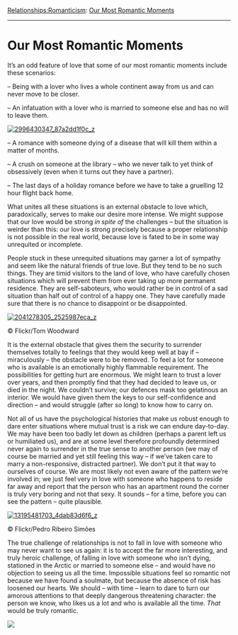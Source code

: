 [Relationships:](https://www.theschooloflife.com/thebookoflife/category/relationships/)[Romanticism](https://www.theschooloflife.com/thebookoflife/category/relationships/romanticism/): [Our Most Romantic Moments](https://www.theschooloflife.com/thebookoflife/our-most-romantic-moments/)

* * *

# Our Most Romantic Moments

It’s an odd feature of love that some of our most romantic moments include these scenarios:

– Being with a lover who lives a whole continent away from us and can never move to be closer.

– An infatuation with a lover who is married to someone else and has no will to leave them.

[![2996430347_87a2dd1f0c_z](https://www.theschooloflife.com/thebookoflife/wp-content/uploads/2016/03/2996430347_87a2dd1f0c_z.jpg)](http://www.thebookoflife.org/wp-content/uploads/2016/03/2996430347_87a2dd1f0c_z.jpg)

– A romance with someone dying of a disease that will kill them within a matter of months.

– A crush on someone at the library – who we never talk to yet think of obsessively (even when it turns out they have a partner).

– The last days of a holiday romance before we have to take a gruelling 12 hour flight back home.

What unites all these situations is an external obstacle to love which, paradoxically, serves to make our desire more intense. We might suppose that our love would be strong _in spite of_ the challenges – but the situation is weirder than this: our love is strong precisely because a proper relationship is not possible in the real world, because love is fated to be in some way unrequited or incomplete.

People stuck in these unrequited situations may garner a lot of sympathy and seem like the natural friends of true love. But they tend to be no such things. They are timid visitors to the land of love, who have carefully chosen situations which will prevent them from ever taking up more permanent residence. They are self-saboteurs, who would rather be in control of a sad situation than half out of control of a happy one. They have carefully made sure that there is no chance to disappoint or be disappointed.

[![2041278305_2525987eca_z](https://www.theschooloflife.com/thebookoflife/wp-content/uploads/2016/03/2041278305_2525987eca_z.jpg)](http://www.thebookoflife.org/wp-content/uploads/2016/03/2041278305_2525987eca_z.jpg)

© Flickr/Tom Woodward

It is the external obstacle that gives them the security to surrender themselves totally to feelings that they would keep well at bay if – miraculously – the obstacle were to be removed. To feel a lot for someone who is available is an emotionally highly flammable requirement. The possibilities for getting hurt are enormous. We might learn to trust a lover over years, and then promptly find that they had decided to leave us, or died in the night. We couldn’t survive; our defences mask too gelatinous an interior. We would have given them the keys to our self-confidence and direction – and would struggle (after so long) to know how to carry on.

Not all of us have the psychological histories that make us robust enough to dare enter situations where mutual trust is a risk we can endure day-to-day. We may have been too badly let down as children (perhaps a parent left us or humiliated us), and are at some level therefore profoundly determined never again to surrender in the true sense to another person (we may of course be married and yet still feeling this way – if we’ve taken care to marry a non-responsive, distracted partner). We don’t put it that way to ourselves of course. We are most likely not even aware of the pattern we’re involved in; we just feel very in love with someone who happens to reside far away and report that the person who has an apartment round the corner is truly very boring and not that sexy. It sounds – for a time, before you can see the pattern – quite plausible.

[![13195481703_4dab83d6f6_z](https://www.theschooloflife.com/thebookoflife/wp-content/uploads/2016/03/13195481703_4dab83d6f6_z.jpg)](http://www.thebookoflife.org/wp-content/uploads/2016/03/13195481703_4dab83d6f6_z.jpg)

© Flickr/Pedro Ribeiro Simões

The true challenge of relationships is not to fall in love with someone who may never want to see us again: it is to accept the far more interesting, and truly heroic challenge, of falling in love with someone who isn’t dying, stationed in the Arctic or married to someone else – and would have no objection to seeing us all the time. Impossible situations feel so romantic not because we have found a soulmate, but because the absence of risk has loosened our hearts. We should – with time – learn to dare to turn our amorous attentions to that deeply dangerous threatening character: the person we know, who likes us a lot and who is available all the time. _That_ would be truly romantic.

[![](https://img.youtube.com/vi/q8vlLU6yEXY/0.jpg)](https://www.youtube.com/embed/q8vlLU6yEXY '')

